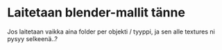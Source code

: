 # Laitetaan blender-mallit tänne

Jos laitetaan vaikka aina folder per objekti / tyyppi, ja sen alle textures ni pysyy selkeenä..?
